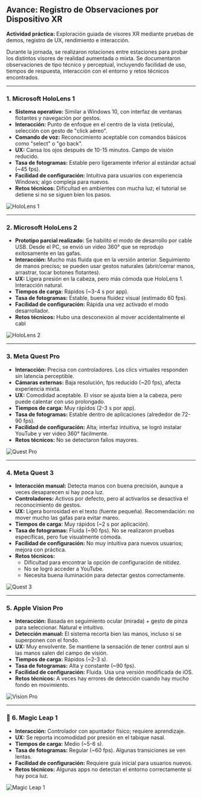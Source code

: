 

## **Avance: Registro de Observaciones por Dispositivo XR**

**Actividad práctica:** Exploración guiada de visores XR mediante pruebas de demos, registro de UX, rendimiento e interacción.

Durante la jornada, se realizaron rotaciones entre estaciones para probar los distintos visores de realidad aumentada o mixta. Se documentaron observaciones de tipo técnico y perceptual, incluyendo facilidad de uso, tiempos de respuesta, interacción con el entorno y retos técnicos encontrados.

---

###  **1. Microsoft HoloLens 1**

* **Sistema operativo:** Similar a Windows 10, con interfaz de ventanas flotantes y navegación por gestos.
* **Interacción:** Punto de enfoque en el centro de la vista (retícula), selección con gesto de "click aéreo".
* **Comando de voz:** Reconocimiento aceptable con comandos básicos como "select" o "go back".
* **UX:** Cansa los ojos después de 10-15 minutos. Campo de visión reducido.
* **Tasa de fotogramas:** Estable pero ligeramente inferior al estándar actual (~45 fps).
* **Facilidad de configuración:** Intuitiva para usuarios con experiencia Windows; algo compleja para nuevos.
* **Retos técnicos:** Dificultad en ambientes con mucha luz; el tutorial se detiene si no se siguen bien los pasos.

![HoloLens 1](Imagen%20de%20WhatsApp%202025-07-12%20a%20las%2020.18.35_ffe72a02.jpg)

---

###  **2. Microsoft HoloLens 2**

* **Prototipo parcial realizado:** Se habilitó el modo de desarrollo por cable USB. Desde el PC, se envió un video 360° que se reprodujo exitosamente en las gafas.
* **Interacción:** Mucho más fluida que en la versión anterior. Seguimiento de manos preciso; se pueden usar gestos naturales (abrir/cerrar manos, arrastrar, tocar botones flotantes).
* **UX:** Ligera presión en la cabeza, pero más cómoda que HoloLens 1. Interacción natural.
* **Tiempos de carga:** Rápidos (~3-4 s por app).
* **Tasa de fotogramas:** Estable, buena fluidez visual (estimado 60 fps).
* **Facilidad de configuración:** Rápida una vez activado el modo desarrollador.
* **Retos técnicos:** Hubo una desconexión al mover accidentalmente el cabl

![HoloLens 2](Imagen%20de%20WhatsApp%202025-07-12%20a%20las%2020.32.22_625d3e42.jpg)

---

###  **3. Meta Quest Pro**

* **Interacción:** Precisa con controladores. Los clics virtuales responden sin latencia perceptible.
* **Cámaras externas:** Baja resolución, fps reducido (~20 fps), afecta experiencia mixta.
* **UX:** Comodidad aceptable. El visor se ajusta bien a la cabeza, pero puede calentar con uso prolongado.
* **Tiempos de carga:** Muy rápidos (2-3 s por app).
* **Tasa de fotogramas:** Estable dentro de aplicaciones (alrededor de 72-90 fps).
* **Facilidad de configuración:** Alta; interfaz intuitiva, se logró instalar YouTube y ver video 360° fácilmente.
* **Retos técnicos:** No se detectaron fallos mayores.

![Quest Pro](Imagen%20de%20WhatsApp%202025-07-12%20a%20las%2020.05.26_be167ad0.jpg)

---

###  **4. Meta Quest 3**

* **Interacción manual:** Detecta manos con buena precisión, aunque a veces desaparecen si hay poca luz.
* **Controladores:** Activos por defecto, pero al activarlos se desactiva el reconocimiento de gestos.
* **UX:** Ligera borrosidad en el texto (fuente pequeña). Recomendación: no mover mucho las gafas para evitar mareo.
* **Tiempos de carga:** Muy rápidos (~2 s por aplicación).
* **Tasa de fotogramas:** Fluida (~90 fps). No se realizaron pruebas específicas, pero fue visualmente cómoda.
* **Facilidad de configuración:** No muy intuitiva para nuevos usuarios; mejora con práctica.
* **Retos técnicos:**
  * Dificultad para encontrar la opción de configuración de nitidez.
  * No se logró acceder a YouTube.
  * Necesita buena iluminación para detectar gestos correctamente.

![Quest 3](Imagen%20de%20WhatsApp%202025-07-12%20a%20las%2020.18.35_8272ed08.jpg)

---

###  **5. Apple Vision Pro**

* **Interacción:** Basada en seguimiento ocular (mirada) + gesto de pinza para seleccionar. Natural e intuitivo.
* **Detección manual:** El sistema recorta bien las manos, incluso si se superponen con el fondo.
* **UX:** Muy envolvente. Se mantiene la sensación de tener control aun si las manos salen del campo de visión.
* **Tiempos de carga:** Rápidos (~2-3 s).
* **Tasa de fotogramas:** Alta y constante (~90 fps).
* **Facilidad de configuración:** Fluida. Usa una versión modificada de iOS.
* **Retos técnicos:** A veces hay errores de detección cuando hay mucho fondo en movimiento.

![Vision Pro](Imagen%20de%20WhatsApp%202025-07-12%20a%20las%2020.15.35_bf9daf64.jpg)

---

### 🔵 **6. Magic Leap 1**

* **Interacción:** Controlador con apuntador físico; requiere aprendizaje.
* **UX:** Se reporta incomodidad por presión en el tabique nasal.
* **Tiempos de carga:** Medio (~5-6 s).
* **Tasa de fotogramas:** Regular (~60 fps). Algunas transiciones se ven lentas.
* **Facilidad de configuración:** Requiere guía inicial para usuarios nuevos.
* **Retos técnicos:** Algunas apps no detectan el entorno correctamente si hay poca luz.

![Magic Leap 1](Imagen%20de%20WhatsApp%202025-07-12%20a%20las%2020.18.35_fdfabc46.jpg)
